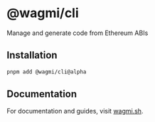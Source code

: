 # @wagmi/cli

Manage and generate code from Ethereum ABIs

## Installation

```bash
pnpm add @wagmi/cli@alpha
```

## Documentation

For documentation and guides, visit [wagmi.sh](https://alpha.wagmi.sh).
